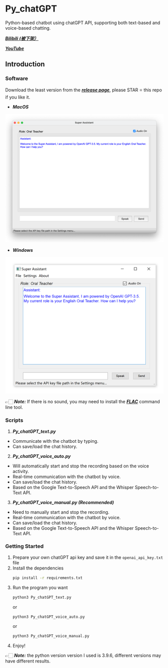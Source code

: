 # Py_chatGPT
Python-based chatbot using chatGPT API, supporting both text-based and voice-based chatting.   

[***Bilibili (被下架）***](https://www.bilibili.com/video/BV1554y1u75j/?share_source=copy_web&vd_source=52c5fec8348a24e00d38c36bc12b5a7d)     

[***YouTube***](https://www.youtube.com/watch?v=YWwDv7xUyM4)

## Introduction
### Software
Download the least version from the [***release page***](https://github.com/aguang5241/Py_chatGPT/releases), please STAR ⭐️ this repo if you like it.
* ***MacOS***   
<div align=left><img src='https://raw.githubusercontent.com/aguang5241/Py_chatGPT/main/res/interface_mac.png' alt='' width='700'/></div>   

* ***Windows***
<div align=left><img src='https://raw.githubusercontent.com/aguang5241/Py_chatGPT/main/res/interface_win.png' alt='' width='700'/></div>

👉🏻 ***Note:*** If there is no sound, you may need to install the [***FLAC***](https://xiph.org/flac/download.html) command line tool.   

### Scripts
1. ***Py_chatGPT_text.py***
* Communicate with the chatbot by typing.
* Can save/load the chat history.

2. ***Py_chatGPT_voice_auto.py***
* Will automatically start and stop the recording based on the voice activity.
* Real-time communication with the chatbot by voice.
* Can save/load the chat history.
* Based on the Google Text-to-Speech API and the Whisper Speech-to-Text API.

3. ***Py_chatGPT_voice_manual.py (Recommended)***
* Need to manually start and stop the recording.
* Real-time communication with the chatbot by voice.
* Can save/load the chat history.
* Based on the Google Text-to-Speech API and the Whisper Speech-to-Text API.

### Getting Started
1. Prepare your own chatGPT api key and save it in the `openai_api_key.txt` file
2. Install the dependencies
    ```bash
    pip install -r requirements.txt
    ```
3. Run the program you want
    ```bash
    python3 Py_chatGPT_text.py
    ``` 
    or
    ```bash
    python3 Py_chatGPT_voice_auto.py
    ```
    or
    ```bash
    python3 Py_chatGPT_voice_manual.py
    ```
4. Enjoy!

👉🏻 ***Note:*** the python version version I used is 3.9.6, different versions may have different results.
